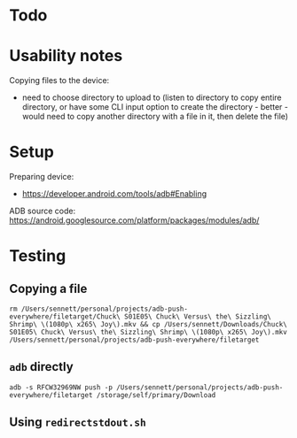# Todo

# Usability notes

Copying files to the device:

- need to choose directory to upload to (listen to directory to copy entire directory, or have some CLI input option to create the directory - better - would need to copy another directory with a file in it, then delete the file)


# Setup

Preparing device:

- https://developer.android.com/tools/adb#Enabling

ADB source code: https://android.googlesource.com/platform/packages/modules/adb/

# Testing

## Copying a file

`rm /Users/sennett/personal/projects/adb-push-everywhere/filetarget/Chuck\ S01E05\ Chuck\ Versus\ the\ Sizzling\ Shrimp\ \(1080p\ x265\ Joy\).mkv && cp /Users/sennett/Downloads/Chuck\ S01E05\ Chuck\ Versus\ the\ Sizzling\ Shrimp\ \(1080p\ x265\ Joy\).mkv /Users/sennett/personal/projects/adb-push-everywhere/filetarget`

## `adb` directly

`adb -s RFCW32969NW push -p /Users/sennett/personal/projects/adb-push-everywhere/filetarget /storage/self/primary/Download`

## Using `redirectstdout.sh`

